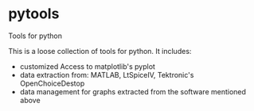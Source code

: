 # pytools
Tools for python

This is a loose collection of tools for python. It includes:
- customized Access to matplotlib's pyplot
- data extraction from: MATLAB, LtSpiceIV, Tektronic's OpenChoiceDestop
- data management for graphs extracted from the software mentioned above  